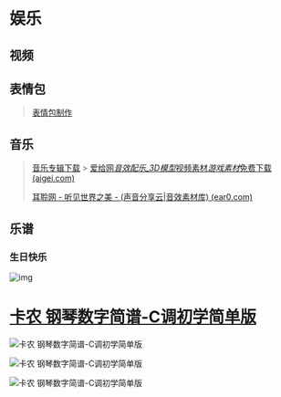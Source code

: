 # 娱乐

## 视频

## 表情包

> [表情包制作](http://gif.zhiniao.com.cn/content/634.html)

## 音乐

> [音乐专辑下载](https://downloads.khinsider.com/) > [爱给网*音效配乐\_3D模型*视频素材*游戏素材*免费下载 (aigei.com)](https://www.aigei.com/)
>
> [耳聆网 - 听见世界之美 - (声音分享云|音效素材库) (ear0.com)](https://www.ear0.com/)

## 乐谱

### 生日快乐

![img](https://iknow-pic.cdn.bcebos.com/f3d3572c11dfa9ecad95962a6fd0f703918fc150?x-bce-process%3Dimage%2Fresize%2Cm_lfit%2Cw_600%2Ch_800%2Climit_1%2Fquality%2Cq_85%2Fformat%2Cf_jpg)

# [卡农 钢琴数字简谱-C调初学简单版](https://www.xueqinji.com/2035.html)

![卡农 钢琴数字简谱-C调初学简单版](https://www.xueqinji.com/wp-content/uploads/2021/04/01j-666x1024.jpg)

![卡农 钢琴数字简谱-C调初学简单版](https://www.xueqinji.com/wp-content/uploads/2021/04/02j-666x1024.jpg)

![卡农 钢琴数字简谱-C调初学简单版](https://www.xueqinji.com/wp-content/uploads/2021/04/03j-666x1024.jpg)
